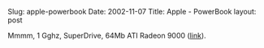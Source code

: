 Slug: apple-powerbook
Date: 2002-11-07
Title: Apple - PowerBook
layout: post

Mmmm, 1 Gghz, SuperDrive, 64Mb ATI Radeon 9000 (<a href="http://www.apple.com/powerbook/">link</a>).
